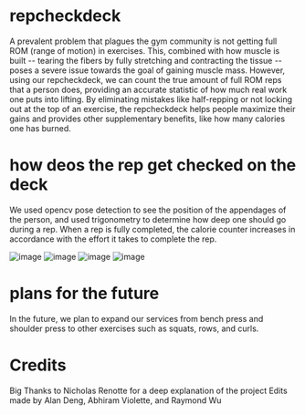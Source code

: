 # repcheckdeck
A prevalent problem that plagues the gym community is not getting full ROM (range of motion) in exercises. This, combined with how muscle is built -- tearing the fibers by fully stretching and contracting the tissue -- poses a severe issue towards the goal of gaining muscle mass. However, using our repcheckdeck, we can count the true amount of full ROM reps that a person does, providing an accurate statistic of how much real work one puts into lifting. By eliminating mistakes like half-repping or not locking out at the top of an exercise, the repcheckdeck helps people maximize their gains and provides other supplementary benefits, like how many calories one has burned. 

# how deos the rep get checked on the deck

We used opencv pose detection to see the position of the appendages of the person, and used trigonometry to determine how deep one should go during a rep. When a rep is fully completed, the calorie counter increases in accordance with the effort it takes to complete the rep. 

![image](https://github.com/avisawesome/repcheckdeck/assets/87251901/2a100569-58d7-4034-b19a-f55e171695a5)
![image](https://github.com/avisawesome/repcheckdeck/assets/87251901/04e3eaf8-bcc0-47e1-a48c-acdbf084791b)
![image](https://github.com/avisawesome/repcheckdeck/assets/87251901/4089558e-d56e-4554-93b0-db6ff770f801)
![image](https://github.com/avisawesome/repcheckdeck/assets/87251901/7eced138-de17-4809-8361-2994b57a46b9)





# plans for the future

In the future, we plan to expand our services from bench press and shoulder press to other exercises such as squats, rows, and curls. 

# Credits
Big Thanks to Nicholas Renotte for a deep explanation of the project
Edits made by Alan Deng, Abhiram Violette, and Raymond Wu
